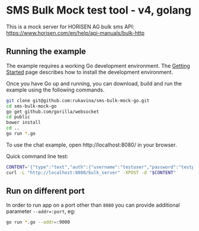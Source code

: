 # SMS Bulk Mock test tool - v4, golang

This is a mock server for HORISEN AG bulk sms API: https://www.horisen.com/en/help/api-manuals/bulk-http


## Running the example

The example requires a working Go development environment. The [Getting
Started](http://golang.org/doc/install) page describes how to install the
development environment.

Once you have Go up and running, you can download, build and run the example
using the following commands.

```bash
git clone git@github.com:rukavina/sms-bulk-mock-go.git
cd sms-bulk-mock-go
go get github.com/gorilla/websocket
cd public
bower install
cd ..
go run *.go
```

To use the chat example, open http://localhost:8080/ in your browser.

Quick command line test:

```bash
CONTENT='{"type":"text","auth":{"username":"testuser","password":"testpassword"},"sender":"BulkTest","receiver":"41787078880","dcs":"GSM", "text":"This is test message","dlrMask":19,"dlrUrl":"http://localhost:8080/dlr_test"}'
curl -L "http://localhost:8080/bulk_server" -XPOST -d "$CONTENT"
```

## Run on different port

In order to run app on a port other than `8080` you can provide additional parameter `--addr=:port`, eg:

```bash
go run *.go --addr=:9000
```
